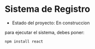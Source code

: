 <h1> Sistema de Registro </h1>

- Estado del proyecto: En construccion

para ejecutar el sistema, debes poner:

```npm install react```

